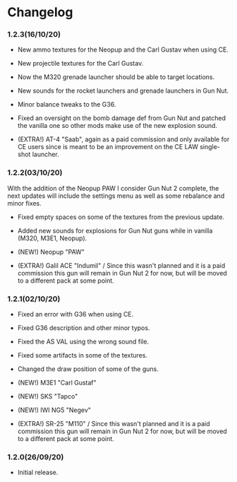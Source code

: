 # Changelog

### 1.2.3(16/10/20)

- New ammo textures for the Neopup and the Carl Gustav when using CE.
- New projectile textures for the Carl Gustav.
- Now the M320 grenade launcher should be able to target locations.
- New sounds for the rocket launchers and grenade launchers in Gun Nut.
- Minor balance tweaks to the G36.
- Fixed an oversight on the bomb damage def from Gun Nut and patched the vanilla one so other mods make use of the new explosion sound.

- (EXTRA!) AT-4 "Saab", again as a paid commission and only available for CE users since is meant to be an improvement on the CE LAW single-shot launcher. 

### 1.2.2(03/10/20)
With the addition of the Neopup PAW I consider Gun Nut 2 complete, the next updates will include the settings menu as well as some rebalance and minor fixes.

- Fixed empty spaces on some of the textures from the previous update.
- Added new sounds for explosions for Gun Nut guns while in vanilla (M320, M3E1, Neopup).

- (NEW!) Neopup "PAW"

- (EXTRA!) Galil ACE "Indumil" / Since this wasn't planned and it is a paid commission this gun will remain in Gun Nut 2 for now, but will be moved to a different pack at some point.


### 1.2.1(02/10/20)
- Fixed an error with G36 when using CE.
- Fixed G36 description and other minor typos.
- Fixed the AS VAL using the wrong sound file.
- Fixed some artifacts in some of the textures.
- Changed the draw position of some of the guns.

- (NEW!) M3E1 "Carl Gustaf"
- (NEW!) SKS "Tapco"
- (NEW!) IWI NG5 "Negev"

- (EXTRA!) SR-25 "M110" / Since this wasn't planned and it is a paid commission this gun will remain in Gun Nut 2 for now, but will be moved to a different pack at some point.

### 1.2.0(26/09/20)
- Initial release.
